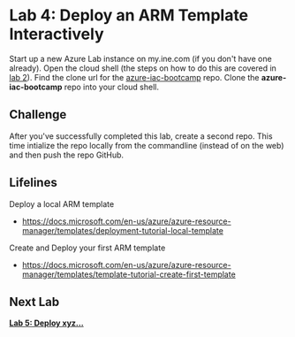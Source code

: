 # Lab 4: Deploy an ARM Template Interactively

Start up a new Azure Lab instance on my.ine.com (if you don't have one already).
Open the cloud shell (the steps on how to do this are covered in [lab 2](https://github.com/mikepfeiffer/azure-iac-bootcamp/tree/main/Lab%202)).
Find the clone url for the [azure-iac-bootcamp](https://github.com/mikepfeiffer/azure-iac-bootcamp) repo.
Clone the **azure-iac-bootcamp** repo into your cloud shell.

## Challenge

After you've successfully completed this lab, create a second repo. This time intialize the repo locally from the commandline (instead of on the web) and then push the repo GitHub.


## Lifelines

Deploy a local ARM template
* https://docs.microsoft.com/en-us/azure/azure-resource-manager/templates/deployment-tutorial-local-template

Create and Deploy your first ARM template
* https://docs.microsoft.com/en-us/azure/azure-resource-manager/templates/template-tutorial-create-first-template

## Next Lab
**[Lab 5: Deploy xyz...](https://github.com/mikepfeiffer/azure-iac-bootcamp/tree/main/Lab%202)**